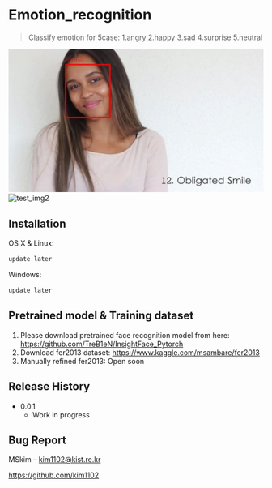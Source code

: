 # Emotion_recognition
> Classify emotion for 5case: 1.angry 2.happy 3.sad 4.surprise 5.neutral

![test_img](./images/test_img.JPG)
![test_img2](./images/result_img.JPG)

## Installation

OS X & Linux:

```sh
update later
```

Windows:

```sh
update later
```

## Pretrained model & Training dataset

1. Please download pretrained face recognition model from here: https://github.com/TreB1eN/InsightFace_Pytorch
2. Download fer2013 dataset: https://www.kaggle.com/msambare/fer2013
3. Manually refined fer2013: Open soon

## Release History

* 0.0.1
    * Work in progress

## Bug Report

MSkim – kim1102@kist.re.kr

https://github.com/kim1102
